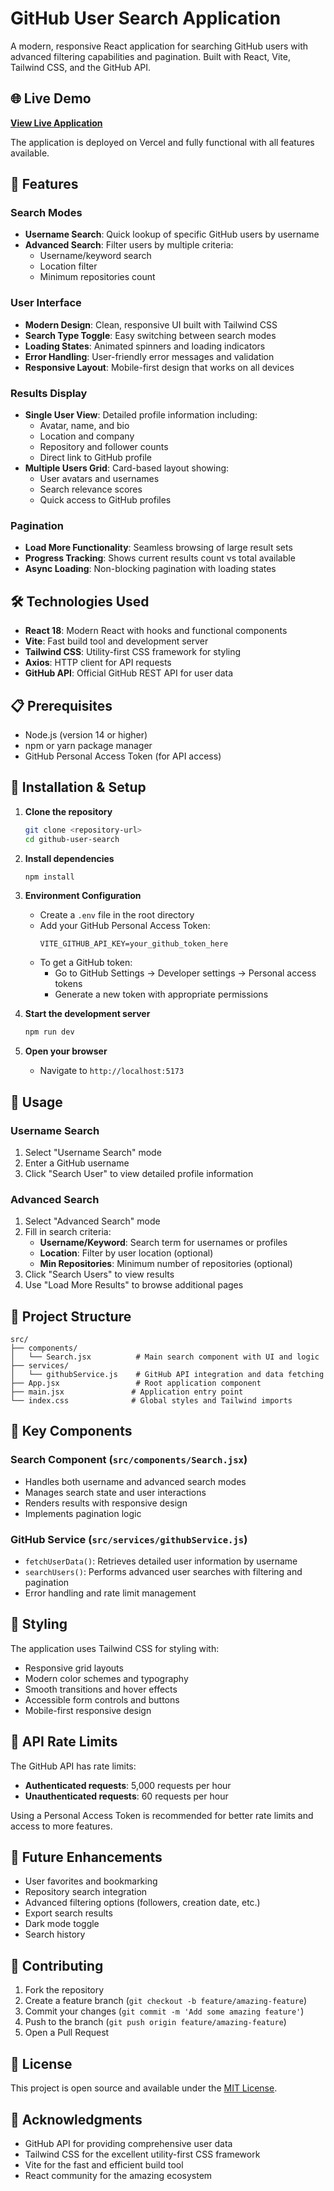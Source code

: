 # GitHub User Search Application

A modern, responsive React application for searching GitHub users with advanced filtering capabilities and pagination. Built with React, Vite, Tailwind CSS, and the GitHub API.

## 🌐 Live Demo

**[View Live Application](https://hubuserfinder.vercel.app/)**

The application is deployed on Vercel and fully functional with all features available.

## 🚀 Features

### Search Modes
- **Username Search**: Quick lookup of specific GitHub users by username
- **Advanced Search**: Filter users by multiple criteria:
  - Username/keyword search
  - Location filter
  - Minimum repositories count

### User Interface
- **Modern Design**: Clean, responsive UI built with Tailwind CSS
- **Search Type Toggle**: Easy switching between search modes
- **Loading States**: Animated spinners and loading indicators
- **Error Handling**: User-friendly error messages and validation
- **Responsive Layout**: Mobile-first design that works on all devices

### Results Display
- **Single User View**: Detailed profile information including:
  - Avatar, name, and bio
  - Location and company
  - Repository and follower counts
  - Direct link to GitHub profile
- **Multiple Users Grid**: Card-based layout showing:
  - User avatars and usernames
  - Search relevance scores
  - Quick access to GitHub profiles

### Pagination
- **Load More Functionality**: Seamless browsing of large result sets
- **Progress Tracking**: Shows current results count vs total available
- **Async Loading**: Non-blocking pagination with loading states

## 🛠️ Technologies Used

- **React 18**: Modern React with hooks and functional components
- **Vite**: Fast build tool and development server
- **Tailwind CSS**: Utility-first CSS framework for styling
- **Axios**: HTTP client for API requests
- **GitHub API**: Official GitHub REST API for user data

## 📋 Prerequisites

- Node.js (version 14 or higher)
- npm or yarn package manager
- GitHub Personal Access Token (for API access)

## 🔧 Installation & Setup

1. **Clone the repository**
   ```bash
   git clone <repository-url>
   cd github-user-search
   ```

2. **Install dependencies**
   ```bash
   npm install
   ```

3. **Environment Configuration**
   - Create a `.env` file in the root directory
   - Add your GitHub Personal Access Token:
     ```
     VITE_GITHUB_API_KEY=your_github_token_here
     ```
   - To get a GitHub token:
     - Go to GitHub Settings → Developer settings → Personal access tokens
     - Generate a new token with appropriate permissions

4. **Start the development server**
   ```bash
   npm run dev
   ```

5. **Open your browser**
   - Navigate to `http://localhost:5173`

## 🎯 Usage

### Username Search
1. Select "Username Search" mode
2. Enter a GitHub username
3. Click "Search User" to view detailed profile information

### Advanced Search
1. Select "Advanced Search" mode
2. Fill in search criteria:
   - **Username/Keyword**: Search term for usernames or profiles
   - **Location**: Filter by user location (optional)
   - **Min Repositories**: Minimum number of repositories (optional)
3. Click "Search Users" to view results
4. Use "Load More Results" to browse additional pages

## 📁 Project Structure

```
src/
├── components/
│   └── Search.jsx          # Main search component with UI and logic
├── services/
│   └── githubService.js    # GitHub API integration and data fetching
├── App.jsx                 # Root application component
├── main.jsx               # Application entry point
└── index.css              # Global styles and Tailwind imports
```

## 🔑 Key Components

### Search Component (`src/components/Search.jsx`)
- Handles both username and advanced search modes
- Manages search state and user interactions
- Renders results with responsive design
- Implements pagination logic

### GitHub Service (`src/services/githubService.js`)
- `fetchUserData()`: Retrieves detailed user information by username
- `searchUsers()`: Performs advanced user searches with filtering and pagination
- Error handling and rate limit management

## 🎨 Styling

The application uses Tailwind CSS for styling with:
- Responsive grid layouts
- Modern color schemes and typography
- Smooth transitions and hover effects
- Accessible form controls and buttons
- Mobile-first responsive design

## 🚦 API Rate Limits

The GitHub API has rate limits:
- **Authenticated requests**: 5,000 requests per hour
- **Unauthenticated requests**: 60 requests per hour

Using a Personal Access Token is recommended for better rate limits and access to more features.

## 🔮 Future Enhancements

- User favorites and bookmarking
- Repository search integration
- Advanced filtering options (followers, creation date, etc.)
- Export search results
- Dark mode toggle
- Search history

## 🤝 Contributing

1. Fork the repository
2. Create a feature branch (`git checkout -b feature/amazing-feature`)
3. Commit your changes (`git commit -m 'Add some amazing feature'`)
4. Push to the branch (`git push origin feature/amazing-feature`)
5. Open a Pull Request

## 📄 License

This project is open source and available under the [MIT License](LICENSE).

## 🙏 Acknowledgments

- GitHub API for providing comprehensive user data
- Tailwind CSS for the excellent utility-first CSS framework
- Vite for the fast and efficient build tool
- React community for the amazing ecosystem
